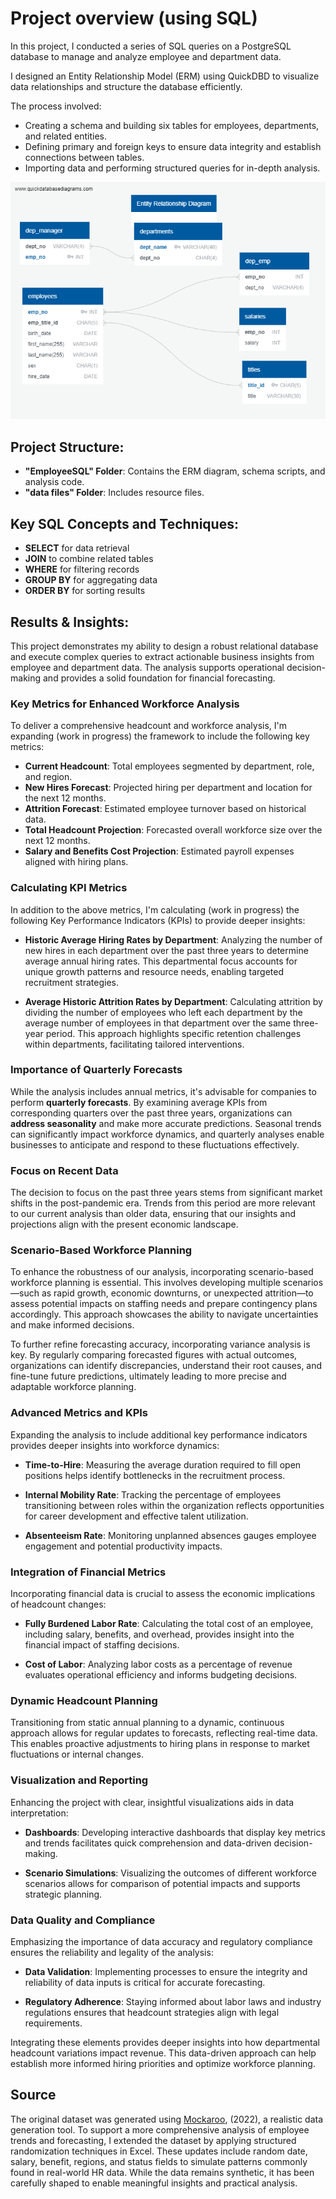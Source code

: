 # Project overview (using SQL)

In this project, I conducted a series of SQL queries on a PostgreSQL database to manage and analyze employee and department data.

I designed an Entity Relationship Model (ERM) using QuickDBD to visualize data relationships and structure the database efficiently. 
<p> The process involved:

* Creating a schema and building six tables for employees, departments, and related entities.
* Defining primary and foreign keys to ensure data integrity and establish connections between tables.
* Importing data and performing structured queries for in-depth analysis.

![ERM Diagram](https://github.com/LegallyNotBlonde/employee_department_analysis_using_postgresql/blob/main/EmployeeSQL/ERM_diagram.png)

## Project Structure:

* **"EmployeeSQL" Folder**: Contains the ERM diagram, schema scripts, and analysis code.
* **"data files" Folder**: Includes resource files.

## Key SQL Concepts and Techniques:

* **SELECT** for data retrieval
* **JOIN** to combine related tables
* **WHERE** for filtering records
* **GROUP BY** for aggregating data
* **ORDER BY** for sorting results

## Results & Insights:
This project demonstrates my ability to design a robust relational database and execute complex queries to extract actionable business insights from employee and department data. The analysis supports operational decision-making and provides a solid foundation for financial forecasting.

### Key Metrics for Enhanced Workforce Analysis
To deliver a comprehensive headcount and workforce analysis, I'm expanding (work in progress) the framework to include the following key metrics:

* **Current Headcount**: Total employees segmented by department, role, and region.
* **New Hires Forecast**: Projected hiring per department and location for the next 12 months.
* **Attrition Forecast**: Estimated employee turnover based on historical data.
* **Total Headcount Projection**: Forecasted overall workforce size over the next 12 months.
* **Salary and Benefits Cost Projection**: Estimated payroll expenses aligned with hiring plans.

### Calculating KPI Metrics
In addition to the above metrics, I'm calculating (work in progress) the following Key Performance Indicators (KPIs) to provide deeper insights:

* **Historic Average Hiring Rates by Department**: Analyzing the number of new hires in each department over the past three years to determine average annual hiring rates. This departmental focus accounts for unique growth patterns and resource needs, enabling targeted recruitment strategies.

* **Average Historic Attrition Rates by Department**: Calculating attrition by dividing the number of employees who left each department by the average number of employees in that department over the same three-year period. This approach highlights specific retention challenges within departments, facilitating tailored interventions.

### Importance of Quarterly Forecasts
While the analysis includes annual metrics, it's advisable for companies to perform **quarterly forecasts**. By examining average KPIs from corresponding quarters over the past three years, organizations can **address seasonality** and make more accurate predictions. Seasonal trends can significantly impact workforce dynamics, and quarterly analyses enable businesses to anticipate and respond to these fluctuations effectively.

### Focus on Recent Data
The decision to focus on the past three years stems from significant market shifts in the post-pandemic era. Trends from this period are more relevant to our current analysis than older data, ensuring that our insights and projections align with the present economic landscape.

### Scenario-Based Workforce Planning
To enhance the robustness of our analysis, incorporating scenario-based workforce planning is essential. This involves developing multiple scenarios—such as rapid growth, economic downturns, or unexpected attrition—to assess potential impacts on staffing needs and prepare contingency plans accordingly. This approach showcases the ability to navigate uncertainties and make informed decisions.

<p> To further refine forecasting accuracy, incorporating variance analysis is key. By regularly comparing forecasted figures with actual outcomes, organizations can identify discrepancies, understand their root causes, and fine-tune future predictions, ultimately leading to more precise and adaptable workforce planning.

### Advanced Metrics and KPIs
Expanding the analysis to include additional key performance indicators provides deeper insights into workforce dynamics:

* **Time-to-Hire**: Measuring the average duration required to fill open positions helps identify bottlenecks in the recruitment process.

* **Internal Mobility Rate**: Tracking the percentage of employees transitioning between roles within the organization reflects opportunities for career development and effective talent utilization.

* **Absenteeism Rate**: Monitoring unplanned absences gauges employee engagement and potential productivity impacts.

### Integration of Financial Metrics
Incorporating financial data is crucial to assess the economic implications of headcount changes:

* **Fully Burdened Labor Rate**: Calculating the total cost of an employee, including salary, benefits, and overhead, provides insight into the financial impact of staffing decisions.

* **Cost of Labor**: Analyzing labor costs as a percentage of revenue evaluates operational efficiency and informs budgeting decisions.

### Dynamic Headcount Planning
Transitioning from static annual planning to a dynamic, continuous approach allows for regular updates to forecasts, reflecting real-time data. This enables proactive adjustments to hiring plans in response to market fluctuations or internal changes.

### Visualization and Reporting
Enhancing the project with clear, insightful visualizations aids in data interpretation:

* **Dashboards**: Developing interactive dashboards that display key metrics and trends facilitates quick comprehension and data-driven decision-making.

* **Scenario Simulations**: Visualizing the outcomes of different workforce scenarios allows for comparison of potential impacts and supports strategic planning.

### Data Quality and Compliance
Emphasizing the importance of data accuracy and regulatory compliance ensures the reliability and legality of the analysis:

* **Data Validation**: Implementing processes to ensure the integrity and reliability of data inputs is critical for accurate forecasting.

* **Regulatory Adherence**: Staying informed about labor laws and industry regulations ensures that headcount strategies align with legal requirements.

Integrating these elements provides deeper insights into how departmental headcount variations impact revenue. This data-driven approach can help establish more informed hiring priorities and optimize workforce planning.

## Source
The original dataset was generated using [Mockaroo](https://mockaroo.com/), (2022), a realistic data generation tool. To support a more comprehensive analysis of employee trends and forecasting, I extended the dataset by applying structured randomization techniques in Excel. These updates include random date, salary, benefit, regions, and status fields to simulate patterns commonly found in real-world HR data. While the data remains synthetic, it has been carefully shaped to enable meaningful insights and practical analysis.